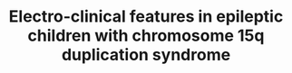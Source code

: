 ---
layout: publications
title: 'Electro-clinical features in epileptic children with chromosome 15q duplication syndrome'
authors: M-T. Dangles, V. Malan, G. Dumas, S. Romana, O. Raoul, D. Coste-Zeitoun, C. Soufflet, P. Vignolo-Diard, N. Bahi-Buisson, C. Barnérias, N. Chemaly, I. Desguerre, C. Gitiaux, M. Hully, M. Bourgeois, A. Guimier, M. Rio, A. Munnich, R. Nabbout, A. Kaminska, M. Eisermann
publication: Clinical Neurophysiology
year: 2021
link: https://www.sciencedirect.com/science/article/pii/S1388245721000742?dgcid=coauthor
type: Journal Paper
category: Experimental 

---
